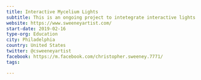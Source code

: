 ```yaml
---
title: Interactive Mycelium Lights
subtitle: This is an ongoing project to intetegrate interactive lights and boards with mycelium lights
website: https://www.sweeneyartist.com/
start-date: 2019-02-16
type-org: Education 
city: Philadelphia
country: United States
twitter: @csweeneyartist
facebook: https://m.facebook.com/christopher.sweeney.7771/
tags: 

---
```

